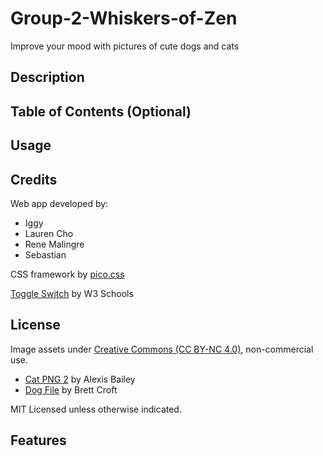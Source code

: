 # Group-2-Whiskers-of-Zen
Improve your mood with pictures of cute dogs and cats


## Description

<!-- Provide a short description explaining the what, why, and how of your project. Use the following questions as a guide:

- What was your motivation?
- Why did you build this project? (Note: the answer is not "Because it was a homework assignment.")
- What problem does it solve?
- What did you learn? -->

## Table of Contents (Optional)

<!-- If your README is long, add a table of contents to make it easy for users to find what they need.

- [Installation](#installation)
- [Usage](#usage)
- [Credits](#credits)
- [License](#license) -->


## Usage

<!-- Provide instructions and examples for use. Include screenshots as needed.

To add a screenshot, create an `assets/images` folder in your repository and upload your screenshot to it. Then, using the relative filepath, add it to your README using the following syntax:

    ```md
    ![alt text](assets/images/screenshot.png)
    ``` -->

## Credits

<!-- TODO: update with full names -->
Web app developed by:
- Iggy
- Lauren Cho
- Rene Malingre
- Sebastian 

CSS framework by [pico.css](https://picocss.com/)

[Toggle Switch](https://www.w3schools.com/howto/howto_css_switch.asp) by W3 Schools

## License

Image assets under [Creative Commons (CC BY-NC 4.0)](https://creativecommons.org/licenses/by-nc/4.0/), non-commercial use.
 - [Cat PNG 2](https://freepngimg.com/png/19879-cat-png-2) by Alexis Bailey
 - [Dog File](https://freepngimg.com/png/23730-dog-file) by Brett Croft 

MIT Licensed unless otherwise indicated.



## Features

<!-- If your project has a lot of features, list them here. -->

